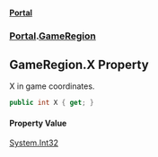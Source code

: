 #### [Portal](index.md 'index')
### [Portal](Portal.md 'Portal').[GameRegion](GameRegion.md 'Portal.GameRegion')

## GameRegion.X Property

X in game coordinates.

```csharp
public int X { get; }
```

#### Property Value
[System.Int32](https://docs.microsoft.com/en-us/dotnet/api/System.Int32 'System.Int32')